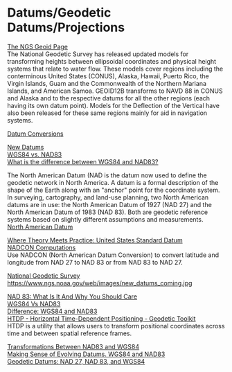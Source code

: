 # Datums/Geodetic Datums/Projections  


[The NGS Geoid Page](https://www.ngs.noaa.gov/GEOID/index.shtml)  
The National Geodetic Survey has released updated models for transforming heights between ellipsoidal coordinates and physical height systems that relate to water flow. These models cover regions including the conterminous United States (CONUS), Alaska, Hawaii, Puerto Rico, the Virgin Islands, Guam and the Commonwealth of the Northern Mariana Islands, and American Samoa. GEOID12B transforms to NAVD 88 in CONUS and Alaska and to the respective datums for all the other regions (each having its own datum point). Models for the Deflection of the Vertical have also been released for these same regions mainly for aid in navigation systems.  


[Datum Conversions](http://tagis.dep.wv.gov/convert/)  



[New Datums](https://www.ngs.noaa.gov/datums/newdatums/index.shtml)  
[WGS84 vs. NAD83](https://blogs.esri.com/esri/arcgis/2010/08/12/wgs84-vs-nad83/)  
[What is the difference between WGS84 and NAD83?](https://www.uvm.edu/giv/resources/WGS84_NAD83.pdf)  



The North American Datum (NAD is the datum now used to define the geodetic network in North America. A datum is a formal description of the shape of the Earth along with an "anchor" point for the coordinate system. In surveying, cartography, and land-use planning, two North American datums are in use: the North American Datum of 1927 (NAD 27) and the North American Datum of 1983 (NAD 83). Both are geodetic reference systems based on slightly different assumptions and measurements.  
[North American Datum](https://en.wikipedia.org/wiki/North_American_Datum)  

[Where Theory Meets Practice: United States Standard Datum](http://archives.profsurv.com/magazine/article.aspx?i=71429)  
[NADCON Computations](https://www.ngs.noaa.gov/cgi-bin/nadcon.prl)  
Use NADCON (North American Datum Conversion) to convert latitude and longitude from NAD 27 to NAD 83 or from NAD 83 to NAD 27.

[National Geodetic Survey](https://www.ngs.noaa.gov/)  
https://www.ngs.noaa.gov/web/images/new_datums_coming.jpg



[NAD 83: What Is It And Why You Should Care](http://h-e.com/sites/default/files/tech_docs/de_sbe94.pdf)  
[WGS84 Vs NAD83](http://grindgis.com/blog/wgs84-vs-nad83)  
[Difference: WGS84 and NAD83](http://www.spatial-ed.com/datums/datums-basics/532-convert-wgs84-nad83.html)  
[HTDP - Horizontal Time-Dependent Positioning - Geodetic Toolkit](https://www.ngs.noaa.gov/TOOLS/Htdp/Htdp.shtml)  
HTDP is a utility that allows users to transform positional coordinates across time and between spatial reference frames.


[Transformations Between NAD83 and WGS84](https://www.ngs.noaa.gov/CORS/Articles/WGS84NAD83.pdf)  
[Making Sense of Evolving Datums. WGS84 and NAD83](http://www.naref.org/transf/nad83_hydroscan2006.pdf)  
[Geodetic Datums: NAD 27, NAD 83, and WGS84](http://gisgeography.com/geodetic-datums-nad27-nad83-wgs84/)  




